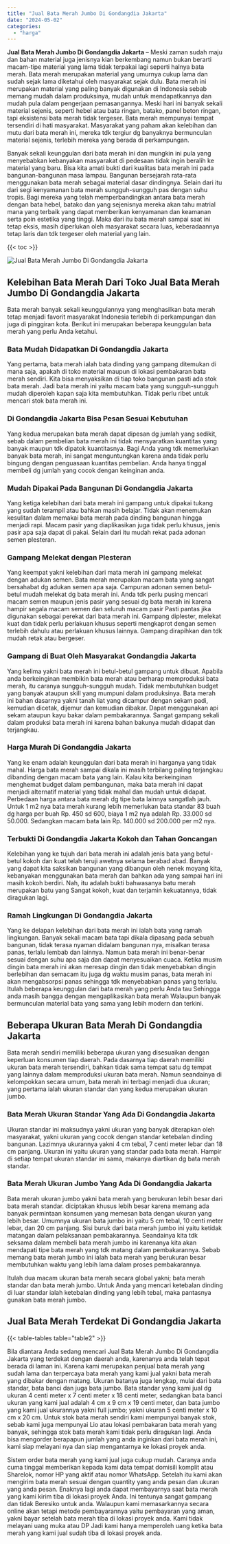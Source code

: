 ```yaml
---
title: "Jual Bata Merah Jumbo Di Gondangdia Jakarta"
date: "2024-05-02"
categories: 
  - "harga"
---
```


**Jual Bata Merah Jumbo Di Gondangdia Jakarta** – Meski zaman sudah maju dan bahan material juga jenisnya kian berkembang namun bukan berarti macam-tipe material yang lama tidak terpakai lagi seperti halnya bata merah. Bata merah merupakan material yang umurnya cukup lama dan sudah sejak lama diketahui oleh masyarakat sejak dulu. Bata merah ini merupakan material yang paling banyak digunakan di Indonesia sebab memang mudah dalam produksinya, mudah untuk mendapatkannya dan mudah pula dalam pengerjaan pemasangannya. Meski hari ini banyak sekali material sejenis, seperti hebel atau bata ringan, batako, panel beton ringan, tapi eksistensi bata merah tidak tergeser. Bata merah mempunyai tempat tersendiri di hati masyarakat. Masyarakat yang paham akan kelebihan dan mutu dari bata merah ini, mereka tdk tergiur dg banyaknya bermunculan material sejenis, terlebih mereka yang berada di perkampungan.

Banyak sekali keunggulan dari bata merah ini dan mungkin ini pula yang menyebabkan kebanyakan masyarakat di pedesaan tidak ingin beralih ke material yang baru. Bisa kita amati bukti dari kualitas bata merah ini pada bangunan-bangunan masa lampau. Bangunan bersejarah rata-rata menggunakan bata merah sebagai material dasar dindingnya. Selain dari itu dari segi kenyamanan bata merah sungguh-sungguh pas dengan suhu tropis. Bagi mereka yang telah memperbandingkan antara bata merah dengan bata hebel, batako dan yang sejenisnya mereka akan tahu matrial mana yang terbaik yang dapat memberikan kenyamanan dan keamanan serta poin estetika yang tinggi. Maka dari itu bata merah sampai saat ini tetap eksis, masih diperlukan oleh masyarakat secara luas, keberadaannya tetap laris dan tdk tergeser oleh material yang lain.

{{< toc >}}

![Jual Bata Merah Jumbo Di Gondangdia Jakarta](/images/jual-bata-merah-20.png)

## Kelebihan Bata Merah Dari Toko Jual Bata Merah Jumbo Di Gondangdia Jakarta

Bata merah banyak sekali keunggulannya yang menghasilkan bata merah tetap menjadi favorit masyarakat Indonesia terlebih di perkampungan dan juga di pinggiran kota. Berikut ini merupakan beberapa keunggulan bata merah yang perlu Anda ketahui.

### Bata Mudah Didapatkan Di Gondangdia Jakarta

Yang pertama, bata merah ialah bata dinding yang gampang ditemukan di mana saja, apakah di toko material maupun di lokasi pembakaran bata merah sendiri. Kita bisa menyaksikan di tiap toko bangunan pasti ada stok bata merah. Jadi bata merah ini yaitu macam bata yang sungguh-sungguh mudah diperoleh kapan saja kita membutuhkan. Tidak perlu ribet untuk mencari stok bata merah ini.

### Di Gondangdia Jakarta Bisa Pesan Sesuai Kebutuhan

Yang kedua merupakan bata merah dapat dipesan dg jumlah yang sedikit, sebab dalam pembelian bata merah ini tidak mensyaratkan kuantitas yang banyak maupun tdk dipatok kuantitasnya. Bagi Anda yang tdk memerlukan banyak bata merah, ini sangat menguntungkan karena anda tidak perlu bingung dengan penguasaan kuantitas pembelian. Anda hanya tinggal membeli dg jumlah yang cocok dengan keinginan anda.

### Mudah Dipakai Pada Bangunan Di Gondangdia Jakarta

Yang ketiga kelebihan dari bata merah ini gampang untuk dipakai tukang yang sudah terampil atau bahkan masih belajar. Tidak akan menemukan kesulitan dalam memakai bata merah pada dinding bangunan hingga menjadi rapi. Macam pasir yang diaplikasikan juga tidak perlu khusus, jenis pasir apa saja dapat di pakai. Selain dari itu mudah rekat pada adonan semen plesteran.

### Gampang Melekat dengan Plesteran

Yang keempat yakni kelebihan dari mata merah ini gampang melekat dengan adukan semen. Bata merah merupakan macam bata yang sangat bersahabat dg adukan semen apa saja. Campuran adonan semen betul-betul mudah melekat dg bata merah ini. Anda tdk perlu pusing mencari macam semen maupun jenis pasir yang sesuai dg bata merah ini karena hampir segala macam semen dan seluruh macam pasir Pasti pantas jika digunakan sebagai perekat dari bata merah ini. Gampang diplester, melekat kuat dan tidak perlu perlakuan khusus seperti mengkaprot dengan semen terlebih dahulu atau perlakuan khusus lainnya. Gampang dirapihkan dan tdk mudah retak atau bergeser.

### Gampang di Buat Oleh Masyarakat Gondangdia Jakarta

Yang kelima yakni bata merah ini betul-betul gampang untuk dibuat. Apabila anda berkeinginan membikin bata merah atau berharap memproduksi bata merah, itu caranya sungguh-sungguh mudah. Tidak membutuhkan budget yang banyak ataupun skill yang mumpuni dalam produksinya. Bata merah ini bahan dasarnya yakni tanah liat yang dicampur dengan sekam padi, kemudian dicetak, dijemur dan kemudian dibakar. Dapat menggunakan api sekam ataupun kayu bakar dalam pembakarannya. Sangat gampang sekali dalam produksi bata merah ini karena bahan bakunya mudah didapat dan terjangkau.

### Harga Murah Di Gondangdia Jakarta

Yang ke enam adalah keunggulan dari bata merah ini harganya yang tidak mahal. Harga bata merah sampai dikala ini masih terbilang paling terjangkau dibanding dengan macam bata yang lain. Kalau kita berkeinginan menghemat budget dalam pembangunan, maka bata merah ini dapat menjadi alternatif material yang tidak mahal dan mudah untuk didapat. Perbedaan harga antara bata merah dg tipe bata lainnya sangatlah jauh. Untuk 1 m2 nya bata merah kurang lebih memerlukan bata standar 83 buah dg harga per buah Rp. 450 sd 600, biaya 1 m2 nya adalah Rp. 33.000 sd 50.000. Sedangkan macam bata lain Rp. 140.000 sd 200.000 per m2 nya.

### Terbukti Di Gondangdia Jakarta Kokoh dan Tahan Goncangan

Kelebihan yang ke tujuh dari bata merah ini adalah jenis bata yang betul-betul kokoh dan kuat telah teruji awetnya selama berabad abad. Banyak yang dapat kita saksikan bangunan yang dibangun oleh nenek moyang kita, kebanyakan menggunakan bata merah dan bahkan ada yang sampai hari ini masih kokoh berdiri. Nah, itu adalah bukti bahwasanya batu merah merupakan batu yang Sangat kokoh, kuat dan terjamin kekuatannya, tidak diragukan lagi.

### Ramah Lingkungan Di Gondangdia Jakarta

Yang ke delapan kelebihan dari bata merah ini ialah bata yang ramah lingkungan. Banyak sekali macam bata tapi dikala dipasang pada sebuah bangunan, tidak terasa nyaman didalam bangunan nya, misalkan terasa panas, terlalu lembab dan lainnya. Namun bata merah ini benar-benar sesuai dengan suhu apa saja dan dapat menyesuaikan cuaca. Ketika musim dingin bata merah ini akan meresap dingin dan tidak menyebabkan dingin berlebihan dan semacam itu juga dg waktu musim panas, bata merah ini akan mengabsorpsi panas sehingga tdk menyebabkan panas yang terlalu. Itulah beberapa keunggulan dari bata merah yang perlu Anda tau Sehingga anda masih bangga dengan mengaplikasikan bata merah Walaupun banyak bermunculan material bata yang sama yang lebih modern dan terkini.

## Beberapa Ukuran Bata Merah Di Gondangdia Jakarta

Bata merah sendiri memiliki beberapa ukuran yang disesuaikan dengan keperluan konsumen tiap daerah. Pada dasarnya tiap daerah memiliki ukuran bata merah tersendiri, bahkan tidak sama tempat satu dg tempat yang lainnya dalam memproduksi ukuran bata merah. Namun seandainya di kelompokkan secara umum, bata merah ini terbagi menjadi dua ukuran; yang pertama ialah ukuran standar dan yang kedua merupakan ukuran jumbo.

### Bata Merah Ukuran Standar Yang Ada Di Gondangdia Jakarta

Ukuran standar ini maksudnya yakni ukuran yang banyak diterapkan oleh masyarakat, yakni ukuran yang cocok dengan standar ketebalan dinding bangunan. Lazimnya ukurannya yakni 4 cm tebal, 7 centi meter lebar dan 18 cm panjang. Ukuran ini yaitu ukuran yang standar pada bata merah. Hampir di setiap tempat ukuran standar ini sama, makanya diartikan dg bata merah standar.

### Bata Merah Ukuran Jumbo Yang Ada Di Gondangdia Jakarta

Bata merah ukuran jumbo yakni bata merah yang berukuran lebih besar dari bata merah standar. diciptakan khusus lebih besar karena memang ada banyak permintaan konsumen yang memesan bata dengan ukuran yang lebih besar. Umumnya ukuran bata jumbo ini yaitu 5 cm tebal, 10 centi meter lebar, dan 20 cm panjang. Sisi buruk dari bata merah jumbo ini yaitu ketidak matangan dalam pelaksanaan pembakarannya. Seandainya kita tdk seksama dalam membeli bata merah jumbo ini karenanya kita akan mendapati tipe bata merah yang tdk matang dalam pembakarannya. Sebab memang bata merah jumbo ini ialah bata merah yang berukuran besar membutuhkan waktu yang lebih lama dalam proses pembakarannya.

Itulah dua macam ukuran bata merah secara global yakni; bata merah standar dan bata merah jumbo. Untuk Anda yang mencari ketebalan dinding di luar standar ialah ketebalan dinding yang lebih tebal, maka pantasnya gunakan bata merah jumbo.

## Jual Bata Merah Terdekat Di Gondangdia Jakarta

{{< table-tables table="table2" >}}

Bila diantara Anda sedang mencari Jual Bata Merah Jumbo Di Gondangdia Jakarta yang terdekat dengan daerah anda, karenanya anda telah tepat berada di laman ini. Karena kami merupakan penjual bata merah yang sudah lama dan terpercaya bata merah yang kami jual yakni bata merah yang dibakar dengan matang. Ukuran batanya juga lengkap, mulai dari bata standar, bata banci dan juga bata jumbo. Bata standar yang kami jual dg ukuran 4 centi meter x 7 centi meter x 18 centi meter, sedangkan bata banci ukuran yang kami jual adalah 4 cm x 9 cm x 19 centi meter, dan bata jumbo yang kami jual ukurannya yakni full jumbo; yakni ukuran 5 centi meter x 10 cm x 20 cm. Untuk stok bata merah sendiri kami mempunyai banyak stok, sebab kami juga mempunyai Lio atau lokasi pembakaran bata merah yang banyak, sehingga stok bata merah kami tidak perlu diragukan lagi. Anda bisa mengorder berapapun jumlah yang anda inginkan dari bata merah ini, kami siap melayani nya dan siap mengantarnya ke lokasi proyek anda.

Sistem order bata merah yang kami jual juga cukup mudah. Caranya anda cuma tinggal memberikan kepada kami data tempat domisili komplit atau Sharelok, nomor HP yang aktif atau nomor WhatsApp. Setelah itu kami akan mengirim bata merah sesuai dengan quantity yang anda pesan dan ukuran yang anda pesan. Enaknya lagi anda dapat membayarnya saat bata merah yang kami kirim tiba di lokasi proyek Anda. Ini tentunya sangat gampang dan tidak Beresiko untuk anda. Walaupun kami memasarkannya secara online akan tetapi metode pembayarannya yaitu pembayaran yang aman, yakni bayar setelah bata merah tiba di lokasi proyek anda. Kami tidak melayani uang muka atau DP Jadi kami hanya memperoleh uang ketika bata merah yang kami jual sudah tiba di lokasi proyek anda.
